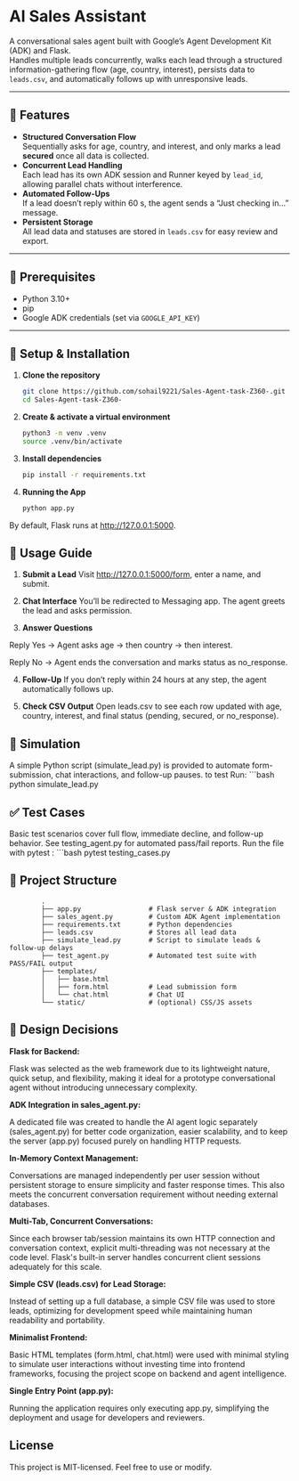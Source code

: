 # AI Sales Assistant

A conversational sales agent built with Google’s Agent Development Kit (ADK) and Flask.  
Handles multiple leads concurrently, walks each lead through a structured information-gathering flow (age, country, interest), persists data to `leads.csv`, and automatically follows up with unresponsive leads.

---

## 🚀 Features

- **Structured Conversation Flow**  
  Sequentially asks for age, country, and interest, and only marks a lead **secured** once all data is collected.  
- **Concurrent Lead Handling**  
  Each lead has its own ADK session and Runner keyed by `lead_id`, allowing parallel chats without interference.  
- **Automated Follow-Ups**  
  If a lead doesn’t reply within 60 s, the agent sends a “Just checking in…” message.  
- **Persistent Storage**  
  All lead data and statuses are stored in `leads.csv` for easy review and export.  

---

## 🎯 Prerequisites

- Python 3.10+  
- pip  
- Google ADK credentials (set via `GOOGLE_API_KEY`)  

---

## 🔧 Setup & Installation

1. **Clone the repository**  
   ```bash
   git clone https://github.com/sohail9221/Sales-Agent-task-Z360-.git
   cd Sales-Agent-task-Z360-

2. **Create & activate a virtual environment**
    ```bash
    python3 -m venv .venv
    source .venv/bin/activate


3. **Install dependencies**
    ```bash
    pip install -r requirements.txt

4. **Running the App**
    ```bash
    python app.py

By default, Flask runs at http://127.0.0.1:5000.

## 📝 Usage Guide

1. **Submit a Lead**
Visit http://127.0.0.1:5000/form, enter a name, and submit.

2. **Chat Interface**
You’ll be redirected to Messaging app. The agent greets the lead and asks permission.

3. **Answer Questions**

Reply Yes → Agent asks age → then country → then interest.

Reply No → Agent ends the conversation and marks status as no_response.

4. **Follow-Up**
If you don’t reply within 24 hours at any step, the agent automatically follows up.

5. **Check CSV Output**
Open leads.csv to see each row updated with age, country, interest, and final status (pending, secured, or no_response).


## 🔄 Simulation
A simple Python script (simulate_lead.py) is provided to automate form-submission, chat interactions, and follow-up pauses. to test Run: 
    ```bash 
    python simulate_lead.py 

## ✅ Test Cases
Basic test scenarios cover full flow, immediate decline, and follow-up behavior. See testing_agent.py for automated pass/fail reports.
Run the file with pytest :
    ```bash
    pytest testing_cases.py

## 📁 Project Structure
```
        .
        ├── app.py                 # Flask server & ADK integration
        ├── sales_agent.py         # Custom ADK Agent implementation
        ├── requirements.txt       # Python dependencies
        ├── leads.csv              # Stores all lead data
        ├── simulate_lead.py       # Script to simulate leads & follow-up delays
        ├── test_agent.py          # Automated test suite with PASS/FAIL output
        ├── templates/
        │   ├── base.html
        │   ├── form.html          # Lead submission form
        │   └── chat.html          # Chat UI
        └── static/                # (optional) CSS/JS assets
```
## 📐 Design Decisions

**Flask for Backend:**

Flask was selected as the web framework due to its lightweight nature, quick setup, and flexibility, making it ideal for a prototype conversational agent without introducing unnecessary complexity.

**ADK Integration in sales_agent.py:**

A dedicated file was created to handle the AI agent logic separately (sales_agent.py) for better code organization, easier scalability, and to keep the server (app.py) focused purely on handling HTTP requests.

**In-Memory Context Management:**

Conversations are managed independently per user session without persistent storage to ensure simplicity and faster response times. This also meets the concurrent conversation requirement without needing external databases.

**Multi-Tab, Concurrent Conversations:**

Since each browser tab/session maintains its own HTTP connection and conversation context, explicit multi-threading was not necessary at the code level. Flask's built-in server handles concurrent client sessions adequately for this scale.

**Simple CSV (leads.csv) for Lead Storage:**

Instead of setting up a full database, a simple CSV file was used to store leads, optimizing for development speed while maintaining human readability and portability.

**Minimalist Frontend:**

Basic HTML templates (form.html, chat.html) were used with minimal styling to simulate user interactions without investing time into frontend frameworks, focusing the project scope on backend and agent intelligence.

**Single Entry Point (app.py):**

Running the application requires only executing app.py, simplifying the deployment and usage for developers and reviewers.


## License
This project is MIT-licensed. Feel free to use or modify.